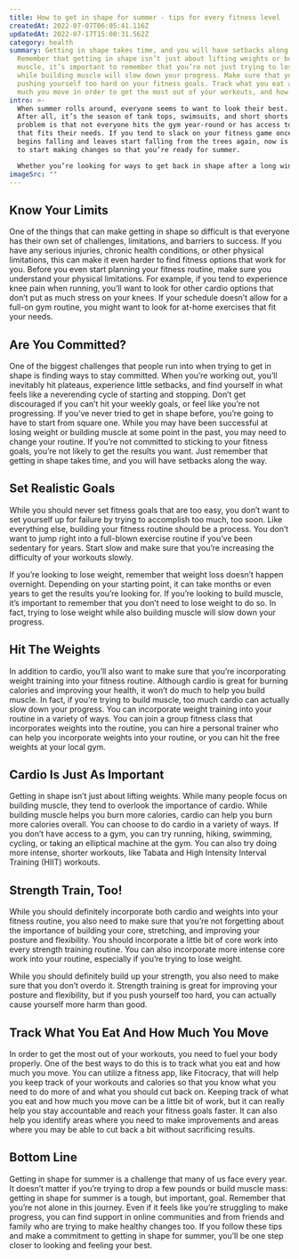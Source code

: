 ```yaml
---
title: How to get in shape for summer - tips for every fitness level
createdAt: 2022-07-07T06:05:41.116Z
updatedAt: 2022-07-17T15:00:31.562Z
category: health
summary: Getting in shape takes time, and you will have setbacks along the way.
  Remember that getting in shape isn’t just about lifting weights or building
  muscle, it’s important to remember that you’re not just trying to lose weight
  while building muscle will slow down your progress. Make sure that you're not
  pushing yourself too hard on your fitness goals. Track what you eat and how
  much you move in order to get the most out of your workouts, and how you eat.
intro: >-
  When summer rolls around, everyone seems to want to look their best.
  After all, it’s the season of tank tops, swimsuits, and short shorts. The
  problem is that not everyone hits the gym year-round or has access to a gym
  that fits their needs. If you tend to slack on your fitness game once the snow
  begins falling and leaves start falling from the trees again, now is the time
  to start making changes so that you’re ready for summer. 

  Whether you’re looking for ways to get back in shape after a long winter hibernation or just hoping to avoid ending up in an unflattering bathing suit this summer, hitting the gym as often as possible is essential. But what if you don’t have a gym membership? Or what if you can only commit to working out at home? Luckily we have some great tips for how you can get in shape for summer no matter where you are.
imageSrc: ""
---
```


## Know Your Limits

One of the things that can make getting in shape so difficult is that everyone has their own set of challenges, limitations, and barriers to success. If you have any serious injuries, chronic health conditions, or other physical limitations, this can make it even harder to find fitness options that work for you. Before you even start planning your fitness routine, make sure you understand your physical limitations.
For example, if you tend to experience knee pain when running, you’ll want to look for other cardio options that don’t put as much stress on your knees. If your schedule doesn’t allow for a full-on gym routine, you might want to look for at-home exercises that fit your needs.

## Are You Committed?

One of the biggest challenges that people run into when trying to get in shape is finding ways to stay committed. When you’re working out, you’ll inevitably hit plateaus, experience little setbacks, and find yourself in what feels like a neverending cycle of starting and stopping. Don’t get discouraged if you can’t hit your weekly goals, or feel like you’re not progressing. If you’ve never tried to get in shape before, you’re going to have to start from square one. While you may have been successful at losing weight or building muscle at some point in the past, you may need to change your routine. If you’re not committed to sticking to your fitness goals, you’re not likely to get the results you want. Just remember that getting in shape takes time, and you will have setbacks along the way.

## Set Realistic Goals

While you should never set fitness goals that are too easy, you don’t want to set yourself up for failure by trying to accomplish too much, too soon. Like everything else, building your fitness routine should be a process. You don’t want to jump right into a full-blown exercise routine if you’ve been sedentary for years. Start slow and make sure that you’re increasing the difficulty of your workouts slowly.

If you’re looking to lose weight, remember that weight loss doesn’t happen overnight. Depending on your starting point, it can take months or even years to get the results you’re looking for. If you’re looking to build muscle, it’s important to remember that you don’t need to lose weight to do so. In fact, trying to lose weight while also building muscle will slow down your progress.

## Hit The Weights

In addition to cardio, you’ll also want to make sure that you’re incorporating weight training into your fitness routine. Although cardio is great for burning calories and improving your health, it won’t do much to help you build muscle. In fact, if you’re trying to build muscle, too much cardio can actually slow down your progress.
You can incorporate weight training into your routine in a variety of ways. You can join a group fitness class that incorporates weights into the routine, you can hire a personal trainer who can help you incorporate weights into your routine, or you can hit the free weights at your local gym.

## Cardio Is Just As Important

Getting in shape isn’t just about lifting weights. While many people focus on building muscle, they tend to overlook the importance of cardio. While building muscle helps you burn more calories, cardio can help you burn more calories overall.
You can choose to do cardio in a variety of ways. If you don’t have access to a gym, you can try running, hiking, swimming, cycling, or taking an elliptical machine at the gym. You can also try doing more intense, shorter workouts, like Tabata and High Intensity Interval Training (HIIT) workouts.

## Strength Train, Too!

While you should definitely incorporate both cardio and weights into your fitness routine, you also need to make sure that you’re not forgetting about the importance of building your core, stretching, and improving your posture and flexibility.
You should incorporate a little bit of core work into every strength training routine. You can also incorporate more intense core work into your routine, especially if you’re trying to lose weight.

While you should definitely build up your strength, you also need to make sure that you don’t overdo it. Strength training is great for improving your posture and flexibility, but if you push yourself too hard, you can actually cause yourself more harm than good.

## Track What You Eat And How Much You Move

In order to get the most out of your workouts, you need to fuel your body properly. One of the best ways to do this is to track what you eat and how much you move. You can utilize a fitness app, like Fitocracy, that will help you keep track of your workouts and calories so that you know what you need to do more of and what you should cut back on.
Keeping track of what you eat and how much you move can be a little bit of work, but it can really help you stay accountable and reach your fitness goals faster. It can also help you identify areas where you need to make improvements and areas where you may be able to cut back a bit without sacrificing results.

## Bottom Line

Getting in shape for summer is a challenge that many of us face every year. It doesn’t matter if you’re trying to drop a few pounds or build muscle mass: getting in shape for summer is a tough, but important, goal.
Remember that you’re not alone in this journey. Even if it feels like you’re struggling to make progress, you can find support in online communities and from friends and family who are trying to make healthy changes too.
If you follow these tips and make a commitment to getting in shape for summer, you’ll be one step closer to looking and feeling your best.
